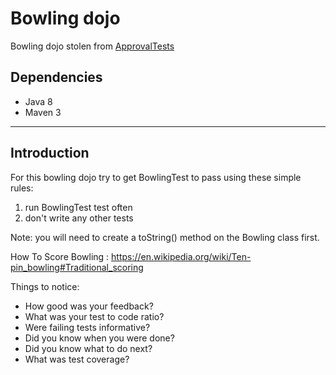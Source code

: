 # Bowling dojo

Bowling dojo stolen from [ApprovalTests](http://approvaltests.sourceforge.net/?q=node/5)

## Dependencies

 - Java 8
 - Maven 3

___

## Introduction

For this bowling dojo try to get BowlingTest to pass using these simple rules:

1)  run BowlingTest test often
2)  don't write any other tests

Note: you will need to create a toString() method on the Bowling class first.

How To Score Bowling : https://en.wikipedia.org/wiki/Ten-pin_bowling#Traditional_scoring

Things to notice:

 - How good was your feedback?
 - What was your test to code ratio?
 - Were failing tests informative?
 - Did you know when you were done?
 - Did you know what to do next?
 - What was test coverage?
